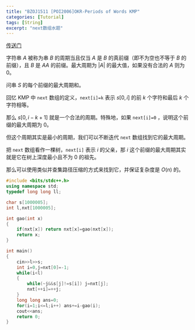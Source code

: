 ```yaml
---
title: "BZOJ1511 [POI2006]OKR-Periods of Words KMP"
categories: [Tutorial]
tags: [String]
excerpt: "next数组水题"
---
```


[传送门](https://darkbzoj.tk/problem/1511)

字符串 $A$ 被称为串 $B$ 的周期当且仅当 $A$ 是 $B$ 的真前缀（即不为空也不等于 $B$ 的前缀），且 $B$ 是 $AA$ 的前缀。最大周期为 $\vert A\vert$ 的最大值，如果没有合法的 $A$ 则为 $0$。

问串 $S$ 的每个前缀的最大周期和。



回忆 KMP 中 `next` 数组的定义，`next[i]=k` 表示 $s[0,i]$ 的前 $k$ 个字符和最后 $k$ 个字符相等。

那么 $s[0,i-k+1]$ 就是一个合法的周期。特殊地，如果 `next[i]=0` ，说明这个前缀的最大周期为 $0$。

但这个周期其实是最小的周期，我们可以不断迭代 `next` 数组找到它的最大周期。

把 `next` 数组看作一棵树，`next[i]` 表示 $i$ 的父亲，那 $i$ 这个前缀的最大周期其实就是它在树上深度最小且不为 $0$ 的祖先。

那么可以使用类似并查集路径压缩的方式来找到它，并保证复杂度是 $O(n)$ 的。



```cpp
#include <bits/stdc++.h>
using namespace std;
typedef long long ll;

char s[1000005];
int l,nxt[1000005];

int gao(int x)
{
    if(nxt[x]) return nxt[x]=gao(nxt[x]);
    return x;
}

int main()
{
    cin>>l>>s;
    int i=0,j=nxt[0]=-1;
	while(i<l)
	{
		while(~j&&s[j]!=s[i]) j=nxt[j];
		nxt[++i]=++j;
	}
	long long ans=0;
    for(i=1;i<=l;i++) ans+=i-gao(i);
    cout<<ans;
	return 0;
}
```



